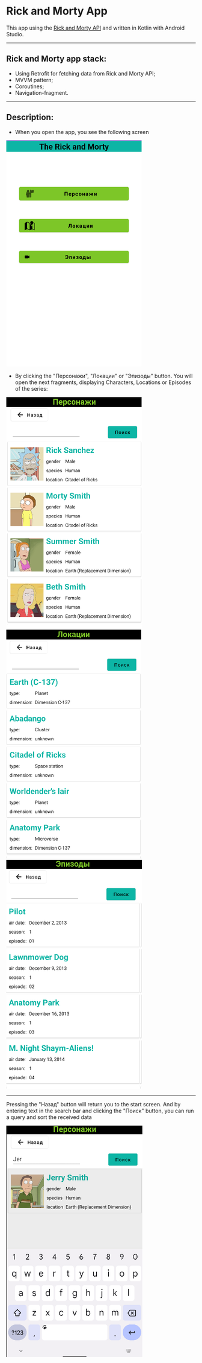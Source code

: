 # Rick and Morty App
This app using the [Rick and Morty API](https://rickandmortyapi.com/) and written in Kotlin with Android Studio.
***
## Rick and Morty app staсk:
* Using Retrofit for fetching data from Rick and Morty API;
* MVVM pattern;
* Coroutines;
* Navigation-fragment.
***
## Description:
* When you open the app, you see the following screen

![](https://github.com/MikhailBezlepkin/Screenshots/blob/main/RaM.png)

* By clicking the "Персонажи", "Локации" or "Эпизоды"  button. You will open the next fragments, displaying Characters, Locations or Episodes of the series:

![](https://github.com/MikhailBezlepkin/Screenshots/blob/main/RaMChar1.png)
![](https://github.com/MikhailBezlepkin/Screenshots/blob/main/RaMLoc.png)
![](https://github.com/MikhailBezlepkin/Screenshots/blob/main/RaMEp.png)

***

Pressing the "Назад" button will return you to the start screen.
And by entering text in the search bar and clicking the "Поиск" button, you can run a query and sort the received data


![](https://github.com/MikhailBezlepkin/Screenshots/blob/main/RaMChar2.png)
